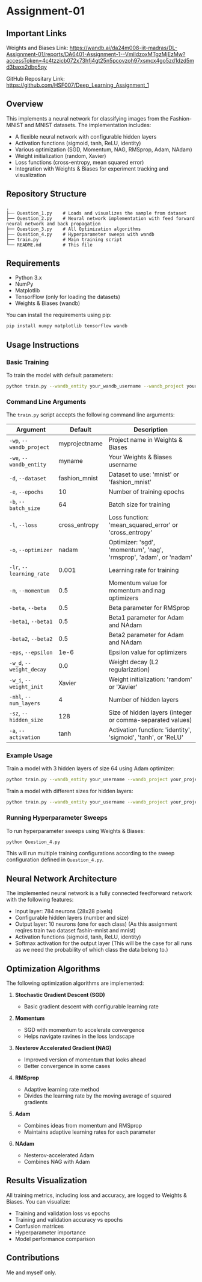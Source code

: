 # Assignment-01

## Important Links
Weights and Biases Link: https://wandb.ai/da24m008-iit-madras/DL-Assignment-01/reports/DA6401-Assignment-1--VmlldzoxMTgzMjEzMw?accessToken=4c4tzzicb072x73hfj4gt25n5pcovzoh97xsmcx4go5zd1dzd5md3baxs2dbp5qy

GitHub Repositary Link: https://github.com/HSF007/Deep_Learning_Assignment_1

## Overview

This implements a neural network for classifying images from the Fashion-MNIST and MNIST datasets. The implementation includes:

- A flexible neural network with configurable hidden layers
- Activation functions (sigmoid, tanh, ReLU, identity)
- Various optimization (SGD, Momentum, NAG, RMSprop, Adam, NAdam)
- Weight initialization (random, Xavier)
- Loss functions (cross-entropy, mean squared error)
- Integration with Weights & Biases for experiment tracking and visualization

## Repository Structure

```
.
├── Question_1.py    # Loads and visualizes the sample from dataset
├── Question_2.py    # Neural network implementation with feed forward neural network and back propagation
├── Question_3.py    # All Optimization algorithms
├── Question_4.py    # Hyperparameter sweeps with wandb
├── train.py         # Main training script
└── README.md        # This file
```

## Requirements

- Python 3.x
- NumPy
- Matplotlib
- TensorFlow (only for loading the datasets)
- Weights & Biases (wandb)

You can install the requirements using pip:

```bash
pip install numpy matplotlib tensorflow wandb
```

## Usage Instructions

### Basic Training

To train the model with default parameters:

```bash
python train.py --wandb_entity your_wandb_username --wandb_project your_project_name
```

### Command Line Arguments

The `train.py` script accepts the following command line arguments:

| Argument | Default | Description |
|----------|---------|-------------|
| `-wp`, `--wandb_project` | myprojectname | Project name in Weights & Biases |
| `-we`, `--wandb_entity` | myname | Your Weights & Biases username |
| `-d`, `--dataset` | fashion_mnist | Dataset to use: 'mnist' or 'fashion_mnist' |
| `-e`, `--epochs` | 10 | Number of training epochs |
| `-b`, `--batch_size` | 64 | Batch size for training |
| `-l`, `--loss` | cross_entropy | Loss function: 'mean_squared_error' or 'cross_entropy' |
| `-o`, `--optimizer` | nadam | Optimizer: 'sgd', 'momentum', 'nag', 'rmsprop', 'adam', or 'nadam' |
| `-lr`, `--learning_rate` | 0.001 | Learning rate for training |
| `-m`, `--momentum` | 0.5 | Momentum value for momentum and nag optimizers |
| `-beta`, `--beta` | 0.5 | Beta parameter for RMSprop |
| `-beta1`, `--beta1` | 0.5 | Beta1 parameter for Adam and NAdam |
| `-beta2`, `--beta2` | 0.5 | Beta2 parameter for Adam and NAdam |
| `-eps`, `--epsilon` | 1e-6 | Epsilon value for optimizers |
| `-w_d`, `--weight_decay` | 0.0 | Weight decay (L2 regularization) |
| `-w_i`, `--weight_init` | Xavier | Weight initialization: 'random' or 'Xavier' |
| `-nhl`, `--num_layers` | 4 | Number of hidden layers |
| `-sz`, `--hidden_size` | 128 | Size of hidden layers (integer or comma-separated values) |
| `-a`, `--activation` | tanh | Activation function: 'identity', 'sigmoid', 'tanh', or 'ReLU' |

### Example Usage

Train a model with 3 hidden layers of size 64 using Adam optimizer:

```bash
python train.py --wandb_entity your_username --wandb_project your_project --num_layers 3 --hidden_size 64 --optimizer adam --learning_rate 0.001 --activation ReLU
```

Train a model with different sizes for hidden layers:
```bash
python train.py --wandb_entity your_username --wandb_project your_project --num_layers 3 --hidden_size 128,64,32 --optimizer nadam
```

### Running Hyperparameter Sweeps

To run hyperparameter sweeps using Weights & Biases:

```bash
python Question_4.py
```

This will run multiple training configurations according to the sweep configuration defined in `Question_4.py`.

## Neural Network Architecture

The implemented neural network is a fully connected feedforward network with the following features:

- Input layer: 784 neurons (28x28 pixels)
- Configurable hidden layers (number and size)
- Output layer: 10 neurons (one for each class) (As this assignment reqires train two dataset fashin-mnist and mnist)
- Activation functions (sigmoid, tanh, ReLU, identity)
- Softmax activation for the output layer (This will be the case for all runs as we need the probability of which class the data belong to.)

## Optimization Algorithms

The following optimization algorithms are implemented:

1. **Stochastic Gradient Descent (SGD)**
   - Basic gradient descent with configurable learning rate

2. **Momentum**
   - SGD with momentum to accelerate convergence
   - Helps navigate ravines in the loss landscape

3. **Nesterov Accelerated Gradient (NAG)**
   - Improved version of momentum that looks ahead
   - Better convergence in some cases

4. **RMSprop**
   - Adaptive learning rate method
   - Divides the learning rate by the moving average of squared gradients

5. **Adam**
   - Combines ideas from momentum and RMSprop
   - Maintains adaptive learning rates for each parameter

6. **NAdam**
   - Nesterov-accelerated Adam
   - Combines NAG with Adam

## Results Visualization

All training metrics, including loss and accuracy, are logged to Weights & Biases. You can visualize:

- Training and validation loss vs epochs
- Training and validation accuracy vs epochs
- Confusion matrices
- Hyperparameter importance
- Model performance comparison

## Contributions
Me and myself only.